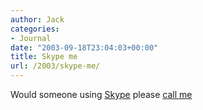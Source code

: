 ```yaml
---
author: Jack
categories:
- Journal
date: "2003-09-18T23:04:03+00:00"
title: Skype me
url: /2003/skype-me/
---
```


Would someone using [Skype][1] please [call me][2]

 [1]: http://ui.skype.com/home.html
 [2]: //jackbaty/